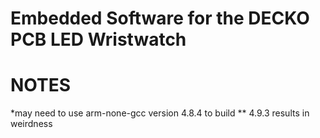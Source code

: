 # Embedded Software for the DECKO PCB LED Wristwatch


# NOTES
*may need to use arm-none-gcc version 4.8.4 to build
 ** 4.9.3 results in weirdness
